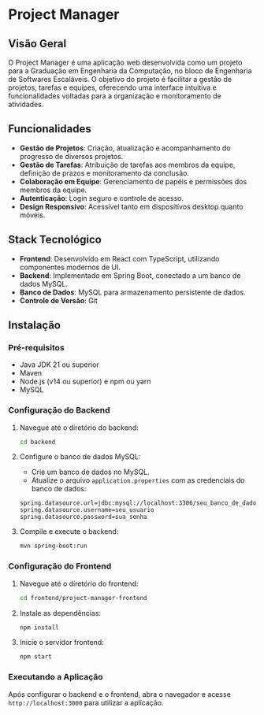 # Project Manager

## Visão Geral

O Project Manager é uma aplicação web desenvolvida como um projeto para a Graduação em Engenharia da Computação, no bloco de Engenharia de Softwares Escaláveis. 
O objetivo do projeto é facilitar a gestão de projetos, tarefas e equipes, oferecendo uma interface intuitiva e funcionalidades voltadas para a organização e monitoramento de atividades.

## Funcionalidades

- **Gestão de Projetos**: Criação, atualização e acompanhamento do progresso de diversos projetos.
- **Gestão de Tarefas**: Atribuição de tarefas aos membros da equipe, definição de prazos e monitoramento da conclusão.
- **Colaboração em Equipe**: Gerenciamento de papéis e permissões dos membros da equipe.
- **Autenticação**: Login seguro e controle de acesso.
- **Design Responsivo**: Acessível tanto em dispositivos desktop quanto móveis.

## Stack Tecnológico

- **Frontend**: Desenvolvido em React com TypeScript, utilizando componentes modernos de UI.
- **Backend**: Implementado em Spring Boot, conectado a um banco de dados MySQL.
- **Banco de Dados**: MySQL para armazenamento persistente de dados.
- **Controle de Versão**: Git

## Instalação

### Pré-requisitos

- Java JDK 21 ou superior
- Maven
- Node.js (v14 ou superior) e npm ou yarn
- MySQL

### Configuração do Backend

1. Navegue até o diretório do backend:
    ```bash
    cd backend
    ```

2. Configure o banco de dados MySQL:
    - Crie um banco de dados no MySQL.
    - Atualize o arquivo `application.properties` com as credenciais do banco de dados:
    ```properties
    spring.datasource.url=jdbc:mysql://localhost:3306/seu_banco_de_dados
    spring.datasource.username=seu_usuario
    spring.datasource.password=sua_senha
    ```

3. Compile e execute o backend:
    ```bash
    mvn spring-boot:run
    ```

### Configuração do Frontend

1. Navegue até o diretório do frontend:
    ```bash
    cd frontend/project-manager-frontend
    ```

2. Instale as dependências:
    ```bash
    npm install
    ```

3. Inicie o servidor frontend:
    ```bash
    npm start
    ```

### Executando a Aplicação

Após configurar o backend e o frontend, abra o navegador e acesse `http://localhost:3000` para utilizar a aplicação.


